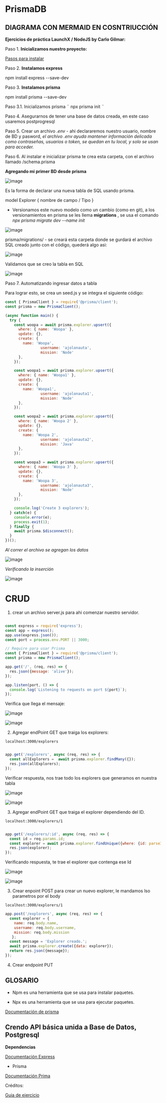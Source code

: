# PrismaDB

## DIAGRAMA CON MERMAID EN COSNTRIUCCIÓN

__Ejercicios de práctica LaunchX / NodeJS by Carlo Gilmar:__


Paso 1. __Inicializamos nuestro proyecto:__

[Pasos para instalar](https://aliciagaona.github.io/my_launchx_blog/posts/pasosparainicializarnodejs/)

Paso 2. __Instalamos express__

npm install express --save-dev

Paso 3. __Instalamos prisma__

npm install prisma --save-dev

Paso 3.1. Inicializamos prisma ¨ npx prisma init ¨

Paso 4. Asegurarnos de tener una base de datos creada, en este caso usaremos postprogresql


Paso 5. Crear un archivo  _.env_ - ahi declararemos nuestro usuario, nombre de BD y pasword, _el archivo .env ayuda mantener información delicada como contraseñas, usuarios o token, se quedan en tu local, y solo se usan para acceder._


Paso 6. Al instalar e inicializar prisma te crea esta carpeta, con el archivo llamado /schema.prisma


__Agregando mi primer BD desde prisma__


![image](https://user-images.githubusercontent.com/99162884/168946441-da775974-83cd-4e00-9775-cc02048209c2.png)

Es la forma de declarar una nueva tabla de SQL usando prisma.

model Explorer {
  nombre de campo / Tipo 
}

 - Versionamos este nuevo modelo como un cambio (como en git), a los versionamientos en prisma  se les llema  __migrations__ , se usa el comando _npx prisma migrate dev --name init_


![image](https://user-images.githubusercontent.com/99162884/168948404-b5183f77-a04f-4fb2-b8d0-347fd6461915.png)


prisma/migrations/ - se creará esta carpeta donde se gurdará el archivo  SQL creado junto con el código, quederá algo asi:

![image](https://user-images.githubusercontent.com/99162884/168948770-9917d6a6-0f85-491c-a420-1d75dcc3ecfa.png)


Validamos que se creo la tabla en SQL


![image](https://user-images.githubusercontent.com/99162884/168952660-9012dee3-5416-4340-bbb2-479572c08168.png)


Paso 7. Automatizando ingresar datos a tabla

Para lograr esto, se crea un seed.js  y se integra el siguiente código:

```js
const { PrismaClient } = require('@prisma/client');
const prisma = new PrismaClient();

(async function main() {
  try {
    const woopa = await prisma.explorer.upsert({
      where: { name: 'Woopa' },
      update: {},
      create: {
        name: 'Woopa',
				username: 'ajolonauta',
				mission: 'Node'
      },
    });

    const woopa1 = await prisma.explorer.upsert({
      where: { name: 'Woopa1' },
      update: {},
      create: {
        name: 'Woopa1',
				username: 'ajolonauta1',
				mission: 'Node'
      },
    });

    const woopa2 = await prisma.explorer.upsert({
      where: { name: 'Woopa 2' },
      update: {},
      create: {
        name: 'Woopa 2',
				username: 'ajolonauta2',
				mission: 'Java'
      },
    });

    const woopa3 = await prisma.explorer.upsert({
      where: { name: 'Woopa 3' },
      update: {},
      create: {
        name: 'Woopa 3',
				username: 'ajolonauta3',
				mission: 'Node'
      },
    });

    console.log('Create 3 explorers');
  } catch(e) {
    console.error(e);
    process.exit(1);
  } finally {
    await prisma.$disconnect();
  }
})();

```
_Al correr el archivo se agregan los datos_

![image](https://user-images.githubusercontent.com/99162884/168955870-c917e736-3bb1-45eb-99c6-4c3d38dac009.png)

_Verificando la inserción_

![image](https://user-images.githubusercontent.com/99162884/168957978-754752c7-cf12-4391-b077-6cbce12d3097.png)


# CRUD

1. crear un archivo server.js para ahi comenzar nuestro servidor.

```js

const express = require('express');
const app = express();
app.use(express.json());
const port = process.env.PORT || 3000;

// Require para usar Prisma
const { PrismaClient } = require('@prisma/client');
const prisma = new PrismaClient();

app.get('/', (req, res) => {
  res.json({message: 'alive'});
});

app.listen(port, () => {
  console.log(`Listening to requests on port ${port}`);
});

```




Verifica que llega el mensaje:

![image](https://user-images.githubusercontent.com/99162884/168960422-4d34a9b6-9f85-4059-95cf-d379412bf2d7.png)


![image](https://user-images.githubusercontent.com/99162884/168960535-6a013576-54fa-438a-bd6a-cebbd84d192e.png)



2. Agregar endPoint GET que traiga los explorers:

`localhost:3000/explorers`

```js

app.get('/explorers', async (req, res) => {
  const allExplorers =  await prisma.explorer.findMany({});
  res.json(allExplorers);
});

```

Verificar respuesta, nos trae todo los explorers que generamos en nuestra tabla


![image](https://user-images.githubusercontent.com/99162884/169127916-6f4139bc-e846-47c9-afd2-a836d6944862.png)


![image](https://user-images.githubusercontent.com/99162884/169127336-8607bf5a-7221-4890-b6bc-4357d7438caf.png)


3. Agregar endPoint GET que traiga el explorer dependiendo del ID.

`localhost:3000/explorers/1`


```js

app.get('/explorers/:id', async (req, res) => {
  const id = req.params.id;
  const explorer = await prisma.explorer.findUnique({where: {id: parseInt(id)}});
  res.json(explorer);
});

```


Verificando respuesta, te trae el explorer que contenga ese Id


![image](https://user-images.githubusercontent.com/99162884/169132980-a7e18e1b-2535-4a4d-8a3c-779dc4f278d5.png)


![image](https://user-images.githubusercontent.com/99162884/169132496-60630ba3-ec0d-43ee-81e6-47b1b3a0abcd.png)


3. Crear enpoint POST para crear un nuevo explorer, le mandamos lso parametros por el body

`localhost:3000/explorers/1`

```js
app.post('/explorers', async (req, res) => {
  const explorer = {
    name: req.body.name,
    username: req.body.username,
    mission: req.body.mission
   };
  const message = 'Explorer creado.';
  await prisma.explorer.create({data: explorer});
  return res.json({message});
});
```


4. Crear endpoint PUT

## GLOSARIO

- Npm es una herramienta que se usa para instalar paquetes.

- Npx es una herramienta que se usa para ejecutar paquetes.

[Documentación de prisma](https://www.prisma.io/docs/concepts/components/prisma-schema)


## Crendo API básica unida a Base de Datos, Postgresql

__Dependencias__

[Documentación Express](https://expressjs.com/es/)

- Prisma

[Documentación Prima](https://www.prisma.io/docs/concepts/components/prisma-schema)


Créditos:

[Guia de ejercicio](https://github.com/LaunchX-InnovaccionVirtual/MissionNodeJS/blob/main/semanas/semana_5/prismadb.md)
